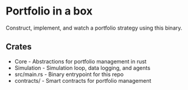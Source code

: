 # Portfolio in a box

Construct, implement, and watch a portfolio strategy using this binary.

## Crates
- Core - Abstractions for portfolio management in rust
- Simulation - Simulation loop, data logging, and agents
- src/main.rs - Binary entrypoint for this repo
- contracts/ - Smart contracts for portfolio management